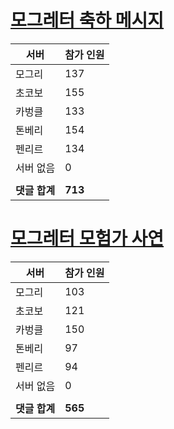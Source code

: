 # [모그레터 축하 메시지](./Event250701_v7_2_10th_moogleletter0.md)

|서버|참가 인원|
|-|-|
|모그리|137|
|초코보|155|
|카벙클|133|
|톤베리|154|
|펜리르|134|
|서버 없음|0|
|||
|**댓글 합계**|**713**|


# [모그레터 모험가 사연](./Event250701_v7_2_10th_moogleletter1.md)

|서버|참가 인원|
|-|-|
|모그리|103|
|초코보|121|
|카벙클|150|
|톤베리|97|
|펜리르|94|
|서버 없음|0|
|||
|**댓글 합계**|**565**|


